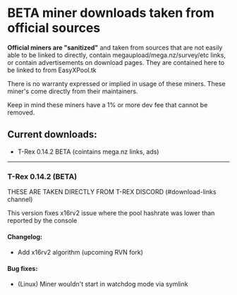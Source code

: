 # BETA miner downloads taken from official sources

**Official miners are "sanitized"** and taken from sources that are not easily able to be linked to directly, contain megaupload/mega.nz/survey/etc links, or contain advertisements on download pages. They are contained here to be linked to from EasyXPool.tk

There is no warranty expressed or implied in usage of these miners. These miner's come directly from their maintainers. 

Keep in mind these miners have a 1% or more dev fee that cannot be removed.

## Current downloads:
- T-Rex 0.14.2 BETA (cointains mega.nz links, ads)

--------

### T-Rex 0.14.2 (BETA)

THESE ARE TAKEN DIRECTLY FROM T-REX DISCORD (#download-links channel)

This version fixes x16rv2 issue where the pool hashrate was lower than reported by the console

#### Changelog:
* Add x16rv2 algorithm (upcoming RVN fork)

#### Bug fixes:
* (Linux) Miner wouldn't start in watchdog mode via symlink
